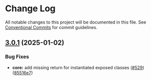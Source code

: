 # Change Log

All notable changes to this project will be documented in this file.
See [Conventional Commits](https://conventionalcommits.org) for commit guidelines.

## [3.0.1](https://github.com/suites-dev/suites/compare/@suites/core.unit@3.0.0...@suites/core.unit@3.0.1) (2025-01-02)


### Bug Fixes

* **core:** add missing return for instantiated exposed classes ([#529](https://github.com/suites-dev/suites/issues/529)) ([85516e7](https://github.com/suites-dev/suites/commit/85516e79a638aeff218bdf4cf763cb12541ce53f))
